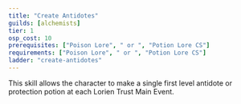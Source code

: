 ```yaml
---
title: "Create Antidotes"
guilds: [alchemists]
tier: 1
osp_cost: 10
prerequisites: ["Poison Lore", " or ", "Potion Lore CS"]
requirements: ["Poison Lore", " or ", "Potion Lore CS"]
ladder: "create-antidotes"
---
```

This skill allows the character to make a single first level antidote or protection potion at each Lorien Trust Main Event.